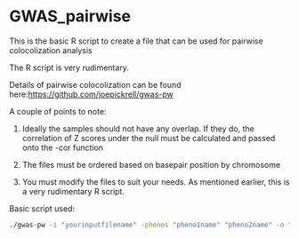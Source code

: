 # GWAS_pairwise

This is the basic R script to create a file that can be used for pairwise colocolization analysis

The R script is very rudimentary. 

Details of pairwise colocolization can be found here:https://github.com/joepickrell/gwas-pw

A couple of points to note:

1. Ideally the samples should not have any overlap. If they do, the correlation of Z scores under the null must be calculated and passed onto the -cor function

2. The files must be ordered based on basepair position by chromosome

3. You must modify the files to suit your needs. As mentioned earlier, this is a very rudimentary R script. 

Basic script used:

```bash
./gwas-pw -i "yourinputfilename" -phenos "pheno1name" "pheno2name" -o "outputfilename" 

```
